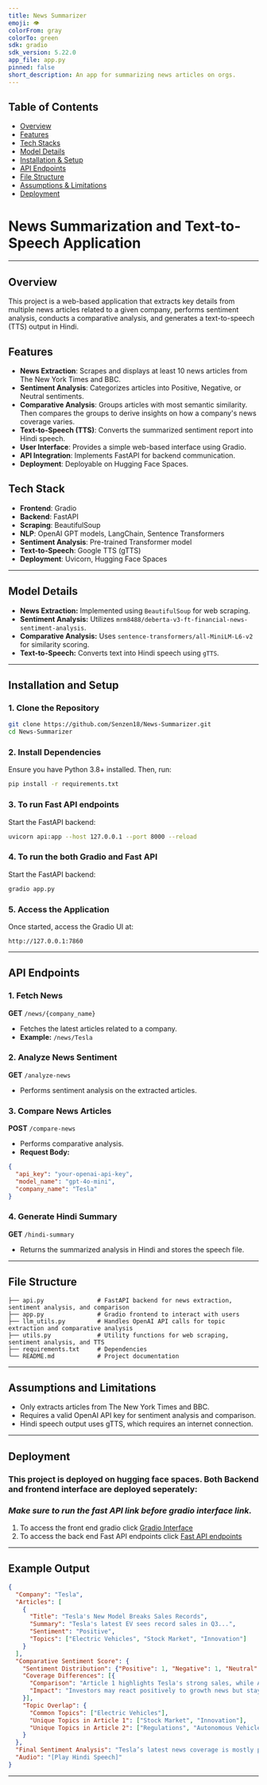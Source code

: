 ```yaml
---
title: News Summarizer
emoji: 👁
colorFrom: gray
colorTo: green
sdk: gradio
sdk_version: 5.22.0
app_file: app.py
pinned: false
short_description: An app for summarizing news articles on orgs.
---
```


## Table of Contents
- [Overview](#overview)
- [Features](#features)
- [Tech Stacks](#tech-stack)
- [Model Details](#model-details)
- [Installation & Setup](#installation-and-setup)
- [API Endpoints](#api-endpoints)
- [File Structure](#file-structure)
- [Assumptions & Limitations](#assumptions-and-limitations)
- [Deployment](#deployment)


# News Summarization and Text-to-Speech Application

---

## Overview
This project is a web-based application that extracts key details from multiple news articles related to a given company, performs sentiment analysis, conducts a comparative analysis, and generates a text-to-speech (TTS) output in Hindi.

## Features
- **News Extraction**: Scrapes and displays at least 10 news articles from The New York Times and BBC.
- **Sentiment Analysis**: Categorizes articles into Positive, Negative, or Neutral sentiments.
- **Comparative Analysis**: Groups articles with most semantic similarity. Then compares the groups to derive insights on how a company's news coverage varies.
- **Text-to-Speech (TTS)**: Converts the summarized sentiment report into Hindi speech.
- **User Interface**: Provides a simple web-based interface using Gradio.
- **API Integration**: Implements FastAPI for backend communication.
- **Deployment**: Deployable on Hugging Face Spaces.

## Tech Stack
- **Frontend**: Gradio
- **Backend**: FastAPI
- **Scraping**: BeautifulSoup
- **NLP**: OpenAI GPT models, LangChain, Sentence Transformers
- **Sentiment Analysis**: Pre-trained Transformer model
- **Text-to-Speech**: Google TTS (gTTS)
- **Deployment**: Uvicorn, Hugging Face Spaces

---

## Model Details
- **News Extraction:** Implemented using `BeautifulSoup` for web scraping.
- **Sentiment Analysis:** Utilizes `mrm8488/deberta-v3-ft-financial-news-sentiment-analysis`.
- **Comparative Analysis:** Uses `sentence-transformers/all-MiniLM-L6-v2` for similarity scoring.
- **Text-to-Speech:** Converts text into Hindi speech using `gTTS`.

---

## Installation and Setup

### 1. Clone the Repository
```bash
git clone https://github.com/Senzen18/News-Summarizer.git
cd News-Summarizer
```

### 2. Install Dependencies
Ensure you have Python 3.8+ installed. Then, run:
```bash
pip install -r requirements.txt
```

### 3. To run Fast API endpoints
Start the FastAPI backend:
```bash
uvicorn api:app --host 127.0.0.1 --port 8000 --reload
```

### 4. To run the both Gradio and Fast API
Start the FastAPI backend:
```bash
gradio app.py
```

### 5. Access the Application
Once started, access the Gradio UI at:
```
http://127.0.0.1:7860
```

---

## API Endpoints

### 1. Fetch News
**GET** `/news/{company_name}`
- Fetches the latest articles related to a company.
- **Example:** `/news/Tesla`

### 2. Analyze News Sentiment
**GET** `/analyze-news`
- Performs sentiment analysis on the extracted articles.

### 3. Compare News Articles
**POST** `/compare-news`
- Performs comparative analysis.
- **Request Body:**
```json
{
  "api_key": "your-openai-api-key",
  "model_name": "gpt-4o-mini",
  "company_name": "Tesla"
}
```

### 4. Generate Hindi Summary 
**GET** `/hindi-summary`
- Returns the summarized analysis in Hindi and stores the speech file.

---

## File Structure
```
├── api.py               # FastAPI backend for news extraction, sentiment analysis, and comparison
├── app.py               # Gradio frontend to interact with users
├── llm_utils.py         # Handles OpenAI API calls for topic extraction and comparative analysis
├── utils.py             # Utility functions for web scraping, sentiment analysis, and TTS
├── requirements.txt     # Dependencies
└── README.md            # Project documentation
```

---

## Assumptions and Limitations
- Only extracts articles from The New York Times and BBC.
- Requires a valid OpenAI API key for sentiment analysis and comparison.
- Hindi speech output uses gTTS, which requires an internet connection.

---

## Deployment
### This project is deployed on hugging face spaces. Both Backend and frontend interface are deployed seperately:
### *Make sure to run the fast API link before gradio interface link.*
1. To access the front end gradio click [Gradio Interface](https://senzen-news-summarizer-interface.hf.space)
2. To access the back end Fast API endpoints click [Fast API endpoints](https://senzen-back-end.hf.space)

---

## Example Output
```json
{
  "Company": "Tesla",
  "Articles": [
    {
      "Title": "Tesla's New Model Breaks Sales Records",
      "Summary": "Tesla's latest EV sees record sales in Q3...",
      "Sentiment": "Positive",
      "Topics": ["Electric Vehicles", "Stock Market", "Innovation"]
    }
  ],
  "Comparative Sentiment Score": {
    "Sentiment Distribution": {"Positive": 1, "Negative": 1, "Neutral": 0},
    "Coverage Differences": [{
      "Comparison": "Article 1 highlights Tesla's strong sales, while Article 2 discusses regulatory issues.",
      "Impact": "Investors may react positively to growth news but stay cautious due to regulatory scrutiny."
    }],
    "Topic Overlap": {
      "Common Topics": ["Electric Vehicles"],
      "Unique Topics in Article 1": ["Stock Market", "Innovation"],
      "Unique Topics in Article 2": ["Regulations", "Autonomous Vehicles"]
    }
  },
  "Final Sentiment Analysis": "Tesla’s latest news coverage is mostly positive. Potential stock growth expected.",
  "Audio": "[Play Hindi Speech]"
}
```

---





